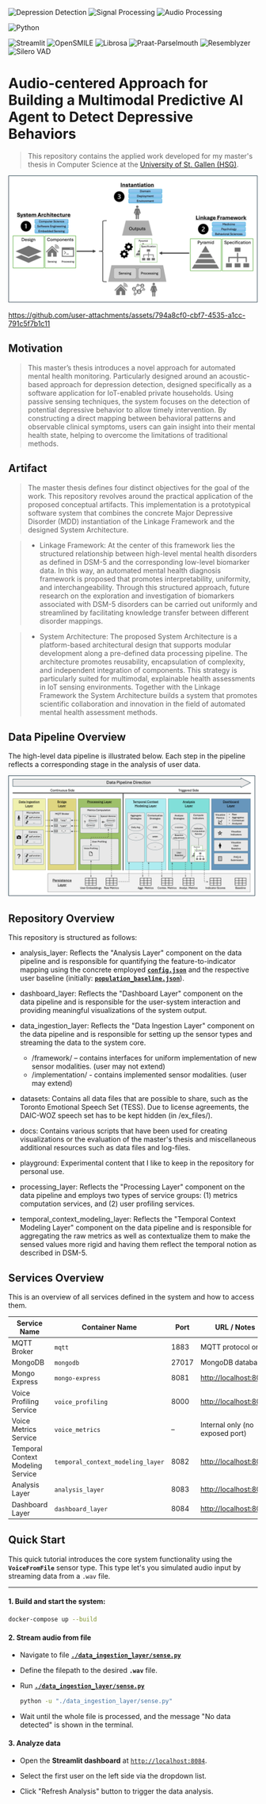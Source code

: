 ![Depression Detection](https://img.shields.io/badge/%F0%9F%A7%A0-Depression_Detection-blue)
![Signal Processing](https://img.shields.io/badge/%F0%9F%93%88-Signal_Processing-blue)
![Audio Processing](https://img.shields.io/badge/%F0%9F%94%8A-Audio_Processing-blue)

![Python](https://img.shields.io/badge/-Python-green?logo=python&logoColor=white)

![Streamlit](https://img.shields.io/badge/-Streamlit-orange?logo=streamlit&logoColor=white)
![OpenSMILE](https://img.shields.io/badge/-OpenSMILE-orange)
![Librosa](https://img.shields.io/badge/-Librosa-orange)
![Praat-Parselmouth](https://img.shields.io/badge/-Praat--Parselmouth-orange)
![Resemblyzer](https://img.shields.io/badge/-Resemblyzer-orange)
![Silero VAD](https://img.shields.io/badge/-Silero_VAD-orange)

# Audio-centered Approach for Building a Multimodal Predictive AI Agent to Detect Depressive Behaviors

> This repository contains the applied work developed for my master's thesis in Computer Science at the [University of St. Gallen (HSG)](https://www.unisg.ch/de/).

![Conceptual project idea.](docs/assets/conceptual_idea.png)

https://github.com/user-attachments/assets/794a8cf0-cbf7-4535-a1cc-791c5f7b1c11

## Motivation

> This master’s thesis introduces a novel approach for automated mental health monitoring. Particularly designed around an acoustic-based approach for depression detection, designed specifically as a software application for IoT-enabled private households. Using passive sensing techniques, the system focuses on the detection of potential depressive behavior to allow timely intervention. By constructing a direct mapping between behavioral patterns and observable clinical symptoms, users can gain insight into their mental health state, helping to overcome the limitations of traditional methods.

## Artifact

> The master thesis defines four distinct objectives for the goal of the work. This repository revolves around the practical application of the proposed conceptual artifacts. This implementation is a prototypical software system that combines the concrete Major Depressive Disorder (MDD) instantiation of the Linkage Framework and the designed System Architecture.

> -  Linkage Framework: At the center of this framework lies the structured relationship between high-level mental health disorders as defined in DSM-5 and the corresponding low-level biomarker data. In this way, an automated mental health diagnosis framework is proposed that promotes interpretability, uniformity, and interchangeability. Through this structured approach, future research on the exploration and investigation of biomarkers associated with DSM-5 disorders can be carried out uniformly and streamlined by facilitating knowledge transfer between different disorder mappings.

> -  System Architecture: The proposed System Architecture is a platform-based architectural design that supports modular development along a pre-defined data processing pipeline. The architecture promotes reusability, encapsulation of complexity, and independent integration of components. This strategy is particularly suited for multimodal, explainable health assessments in IoT sensing environments. Together with the Linkage Framework the System Architecture builds a system that promotes scientific collaboration and innovation in the field of automated mental health assessment methods.

## Data Pipeline Overview

The high-level data pipeline is illustrated below. Each step in the pipeline reflects a corresponding stage in the analysis of user data.

![High-level Data Pipeline.](docs/assets/highlevel_data_pipeline.png)

## Repository Overview

This repository is structured as follows:

-  analysis_layer: Reflects the "Analysis Layer" component on the data pipeline and is responsible for quantifying the feature-to-indicator mapping using the concrete employed [**`config.json`**](./analysis_layer/core/mapping/config.json) and the respective user baseline (initially: [**`population_baseline.json`**](./analysis_layer/core/baseline/population_baseline.json)).

-  dashboard_layer: Reflects the "Dashboard Layer" component on the data pipeline and is responsible for the user-system interaction and providing meaningful visualizations of the system output.

-  data_ingestion_layer: Reflects the "Data Ingestion Layer" component on the data pipeline and is responsible for setting up the sensor types and streaming the data to the system core.

   -  /framework/ – contains interfaces for uniform implementation of new sensor modalities. (user may not extend)
   -  /implementation/ - contains implemented sensor modalities. (user may extend)

-  datasets: Contains all data files that are possible to share, such as the Toronto Emotional Speech Set (TESS). Due to license agreements, the DAIC-WOZ speech set has to be kept hidden (in /ex_files/).

-  docs: Contains various scripts that have been used for creating visualizations or the evaluation of the master's thesis and miscellaneous additional resources such as data files and log-files.

-  playground: Experimental content that I like to keep in the repository for personal use.

-  processing_layer: Reflects the "Processing Layer" component on the data pipeline and employs two types of service groups: (1) metrics computation services, and (2) user profiling services.

-  temporal_context_modeling_layer: Reflects the "Temporal Context Modeling Layer" component on the data pipeline and is responsible for aggregating the raw metrics as well as contextualize them to make the sensed values more rigid and having them reflect the temporal notion as described in DSM-5.

## Services Overview

This is an overview of all services defined in the system and how to access them.

| Service Name                      | Container Name                    | Port  | URL / Notes                                    |
| --------------------------------- | --------------------------------- | ----- | ---------------------------------------------- |
| MQTT Broker                       | `mqtt`                            | 1883  | MQTT protocol only                             |
| MongoDB                           | `mongodb`                         | 27017 | MongoDB database                               |
| Mongo Express                     | `mongo-express`                   | 8081  | [http://localhost:8081](http://localhost:8081) |
| Voice Profiling Service           | `voice_profiling`                 | 8000  | [http://localhost:8000](http://localhost:8000) |
| Voice Metrics Service             | `voice_metrics`                   | –     | Internal only (no exposed port)                |
| Temporal Context Modeling Service | `temporal_context_modeling_layer` | 8082  | [http://localhost:8082](http://localhost:8082) |
| Analysis Layer                    | `analysis_layer`                  | 8083  | [http://localhost:8083](http://localhost:8083) |
| Dashboard Layer                   | `dashboard_layer`                 | 8084  | [http://localhost:8084](http://localhost:8084) |

## Quick Start

This quick tutorial introduces the core system functionality using the **`VoiceFromFile`** sensor type. This type let's you simulated audio input by streaming data from a `.wav` file.

---

#### 1. Build and start the system:

```bash
docker-compose up --build
```

#### 2. Stream audio from file

-  Navigate to file [**`./data_ingestion_layer/sense.py`**](./data_ingestion_layer/sense.py)

-  Define the filepath to the desired **`.wav`** file.

-  Run [**`./data_ingestion_layer/sense.py`**](./data_ingestion_layer/sense.py)

   ```bash
   python -u "./data_ingestion_layer/sense.py"
   ```

*  Wait until the whole file is processed, and the message "No data detected" is shown in the terminal.

#### 3. Analyze data

-  Open the **Streamlit dashboard** at [`http://localhost:8084`](http://localhost:8084).

-  Select the first user on the left side via the dropdown list.

-  Click "Refresh Analysis" button to trigger the data analysis.
